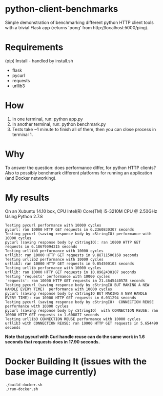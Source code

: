 # python-client-benchmarks
Simple demonstration of benchmarking different python HTTP client tools with a trivial Flask app (returns 'pong' from http://localhost:5000/ping).

# Requirements
(pip) Install - handled by install.sh
* flask
* pycurl
* requests
* urllib3 

# How
1. In one terminal, run: python app.py
2. In another terminal, run: python benchmark.py
3. Tests take ~1 minute to finish all of them, then you can close process in terminal 1. 

# Why
To answer the question: does performance differ, for python HTTP clients?
Also to possibly benchmark different platforms for running an application (and Docker networking).

# My results

On an Xubuntu 14.10 box, CPU Intel(R) Core(TM) i5-3210M CPU @ 2.50GHz
Using Python 2.7.8

```
Testing pycurl performance with 10000 cycles
pycurl: ran 10000 HTTP GET requests in 6.2360830307 seconds
Testing pycurl (saving response body by cStringIO) performance with 10000 cycles
pycurl (saving response body by cStringIO): ran 10000 HTTP GET requests in 6.18679094315 seconds
Testing urllib3 performance with 10000 cycles
urllib3: ran 10000 HTTP GET requests in 9.88711500168 seconds
Testing urllib2 performance with 10000 cycles
urllib2: ran 10000 HTTP GET requests in 9.054500103 seconds
Testing urllib performance with 10000 cycles
urllib: ran 10000 HTTP GET requests in 10.8962438107 seconds
Testing 'requests' performance with 10000 cycles
'requests': ran 10000 HTTP GET requests in 21.4645440578 seconds
Testing pycurl (saving response body by cStringIO BUT MAKING A NEW HANDLE EVERY TIME)  performance with 10000 cycles
pycurl (saving response body by cStringIO BUT MAKING A NEW HANDLE EVERY TIME): ran 10000 HTTP GET requests in 6.031294 seconds
Testing pycurl (saving response body by cStringIO)  CONNECTION REUSE performance with 10000 cycles
pycurl (saving response body by cStringIO)  with CONNECTION REUSE: ran 10000 HTTP GET requests in 1.608877 seconds
Testing urllib3 CONNECTION REUSE performance with 10000 cycles
urllib3 with CONNECTION REUSE: ran 10000 HTTP GET requests in 5.654499 seconds
```

**Note that pycurl with Curl handle reuse can do the same work in 1.6 seconds that requests does in 17.90 seconds.**  

# Docker Building It (issues with the base image currently)
```shell
./build-docker.sh
./run-docker.sh
```